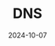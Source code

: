 ---
type: experiment
date: 2024-10-07
title: DNS
tldr: "Wireshark & DNS"
thumbnail: /static_files/presentations/experiment/dns/dns.jpeg
links: 
    - url: /static_files/presentations/experiment/dns/第五周：Wireshark+DNS.doc
      name: word
    - url: /static_files/presentations/experiment/dns/2-DNS协议分析实验模板.doc
      name: template
    - url: /static_files/presentations/experiment/dns/dns-wireshark-trace.zip
      name: traces
    - url: https://web.ugreen.cloud/web/#/file/96382d5d9e1f455a933a5f403fc57bd0
      name: submission site
---